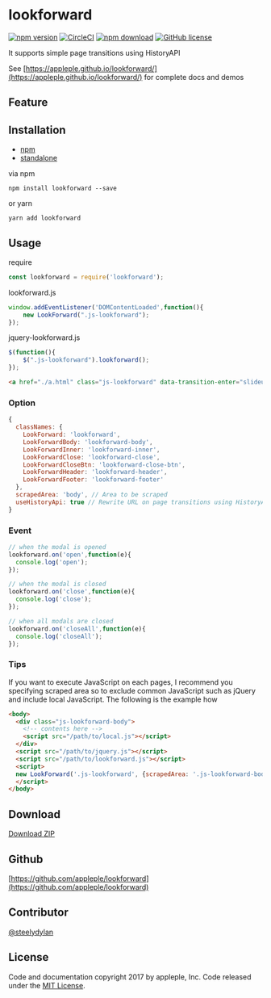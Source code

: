 # lookforward
[![npm version](https://badge.fury.io/js/lookforward.svg)](https://badge.fury.io/js/lookforward)
[![CircleCI](https://circleci.com/gh/appleple/lookforward/tree/master.svg?style=shield)](https://circleci.com/gh/appleple/lookforward/tree/master)
[![npm download](http://img.shields.io/npm/dm/lookforward.svg)](https://www.npmjs.com/package/lookforward)
[![GitHub license](https://img.shields.io/badge/license-MIT-brightgreen.svg)](https://raw.githubusercontent.com/appleple/lookforward/master/LICENSE)

It supports simple page transitions using HistoryAPI

See [https://appleple.github.io/lookforward/](https://appleple.github.io/lookforward/) for complete docs and demos<br/>

## Feature


## Installation
- [npm](https://www.npmjs.com/package/lookforward)
- [standalone](https://raw.githubusercontent.com/appleple/smart-photo/master/js/lookforward.js)

via npm
```shell
npm install lookforward --save
```

or yarn

```shell
yarn add lookforward
```

## Usage
require
```js
const lookforward = require('lookforward');
```

lookforward.js
```js
window.addEventListener('DOMContentLoaded',function(){
    new LookForward(".js-lookforward");
});
```

jquery-lookforward.js
```js
$(function(){
    $(".js-lookforward").lookforward();
});
```

```html
<a href="./a.html" class="js-lookforward" data-transition-enter="slideup" data-transition-leave="slidedown">Open</a>
```

### Option

```js
{
  classNames: {
    LookForward: 'lookforward',
    LookForwardBody: 'lookforward-body',
    LookForwardInner: 'lookforward-inner',
    LookForwardClose: 'lookforward-close',
    LookForwardCloseBtn: 'lookforward-close-btn',
    LookForwardHeader: 'lookforward-header',
    LookForwardFooter: 'lookforward-footer'
  },
  scrapedArea: 'body', // Area to be scraped
  useHistoryApi: true // Rewrite URL on page transitions using HistoryAPI
}
```

### Event

```js
// when the modal is opened
lookforward.on('open',function(e){
  console.log('open');
});

// when the modal is closed
lookforward.on('close',function(e){
  console.log('close');
});

// when all modals are closed
lookforward.on('closeAll',function(e){
  console.log('closeAll');
});
```

### Tips

If you want to execute JavaScript on each pages, I recommend you specifying scraped area so to exclude common JavaScript such as jQuery and include local JavaScript.
The following is the example how

```html
<body>
  <div class="js-lookforward-body">
    <!-- contents here -->
    <script src="/path/to/local.js"></script>
  </div>
  <script src="/path/to/jquery.js"></script>
  <script src="/path/to/lookforward.js"></script>
  <script>
  new LookForward('.js-lookforward', {scrapedArea: '.js-lookforward-body'});
  </script>
</body>
```


## Download
[Download ZIP](https://github.com/appleple/lookforward/archive/master.zip)

## Github
[https://github.com/appleple/lookforward](https://github.com/appleple/lookforward)

## Contributor
[@steelydylan](https://github.com/steelydylan)

## License
Code and documentation copyright 2017 by appleple, Inc. Code released under the [MIT License](https://github.com/appleple/lookforward/blob/master/LICENSE).
